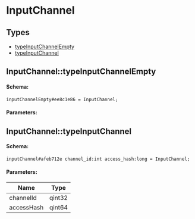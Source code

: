# InputChannel

## Types

* [typeInputChannelEmpty](#inputchanneltypeinputchannelempty)
* [typeInputChannel](#inputchanneltypeinputchannel)

## InputChannel::typeInputChannelEmpty

#### Schema:

`inputChannelEmpty#ee8c1e86 = InputChannel;`

#### Parameters:


## InputChannel::typeInputChannel

#### Schema:

`inputChannel#afeb712e channel_id:int access_hash:long = InputChannel;`

#### Parameters:

|Name|Type|
|----|----|
|channelId|qint32|
|accessHash|qint64|


